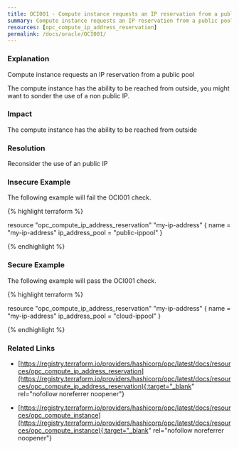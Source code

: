 ```yaml
---
title: OCI001 - Compute instance requests an IP reservation from a public pool
summary: Compute instance requests an IP reservation from a public pool 
resources: [opc_compute_ip_address_reservation] 
permalink: /docs/oracle/OCI001/
---
```

### Explanation


Compute instance requests an IP reservation from a public pool

The compute instance has the ability to be reached from outside, you might want to sonder the use of a non public IP.


### Impact
The compute instance has the ability to be reached from outside

### Resolution
Reconsider the use of an public IP



### Insecure Example

The following example will fail the OCI001 check.

{% highlight terraform %}

resource "opc_compute_ip_address_reservation" "my-ip-address" {
	name            = "my-ip-address"
	ip_address_pool = "public-ippool"
  }

{% endhighlight %}



### Secure Example

The following example will pass the OCI001 check.

{% highlight terraform %}

resource "opc_compute_ip_address_reservation" "my-ip-address" {
	name            = "my-ip-address"
	ip_address_pool = "cloud-ippool"
  }

{% endhighlight %}



### Related Links


- [https://registry.terraform.io/providers/hashicorp/opc/latest/docs/resources/opc_compute_ip_address_reservation](https://registry.terraform.io/providers/hashicorp/opc/latest/docs/resources/opc_compute_ip_address_reservation){:target="_blank" rel="nofollow noreferrer noopener"}

- [https://registry.terraform.io/providers/hashicorp/opc/latest/docs/resources/opc_compute_instance](https://registry.terraform.io/providers/hashicorp/opc/latest/docs/resources/opc_compute_instance){:target="_blank" rel="nofollow noreferrer noopener"}



